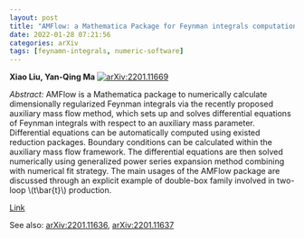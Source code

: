 ```yaml
---
layout: post
title: "AMFlow: a Mathematica Package for Feynman integrals computation via Auxiliary Mass Flow"
date: 2022-01-28 07:21:56
categories: arXiv
tags: [feynamn-integrals, numeric-software]
---
```


**Xiao Liu, Yan-Qing Ma**
[![arXiv:2201.11669](https://img.shields.io/badge/arXiv-2201.11669-00ff00)](https://arxiv.org/abs/2201.11669)

*Abstract:*
AMFlow is a Mathematica package to numerically calculate dimensionally regularized Feynman integrals via the recently proposed auxiliary mass flow method, which sets up and solves differential equations of Feynman integrals with respect to an auxiliary mass parameter. Differential equations can be automatically computed using existed reduction packages. Boundary conditions can be calculated within the auxiliary mass flow framework. The differential equations are then solved numerically using generalized power series expansion method combining with numerical fit strategy. The main usages of the AMFlow package are discussed through an explicit example of double-box family involved in two-loop \\(t\\bar\{t\}\\) production.

[Link](https://gitlab.com/multiloop-pku/amflow)

See also: [arXiv:2201.11636](automatic-feynman-integrals-linear-propagators.html), [arXiv:2201.11637](feynman-integrals-linear-algebra.html)
